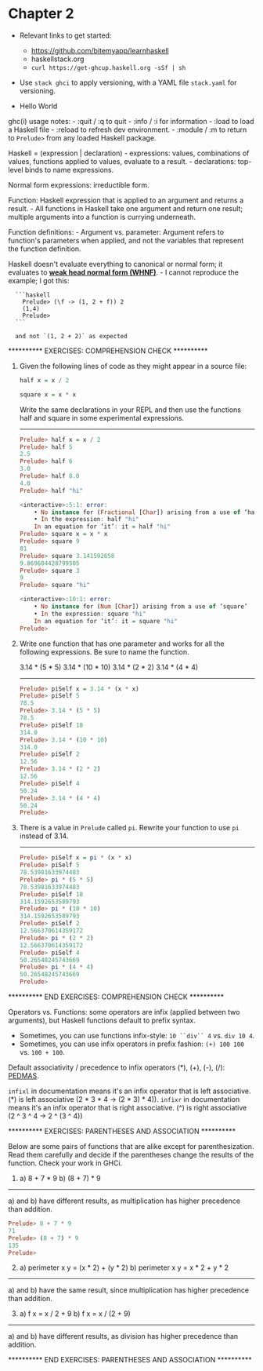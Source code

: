 # Chapter 2

- Relevant links to get started:
    - https://github.com/bitemyapp/learnhaskell
    - haskellstack.org
    - `curl https://get-ghcup.haskell.org -sSf | sh`

- Use `stack ghci` to apply versioning, with a YAML file `stack.yaml` for
  versioning.

- Hello World

ghc(i) usage notes:
    - :quit / :q to quit
    - :info / :i for information
    - :load to load a Haskell file
    - :reload to refresh dev environment.
    - :module / :m to return to `Prelude>` from any loaded Haskell package.

Haskell = (expression | declaration)
    - expressions: values, combinations of values, functions applied to values, evaluate to a result.
    - declarations: top-level binds to name expressions.

Normal form expressions: irreductible form.

Function: Haskell expression that is applied to an argument and returns a result.
    - All functions in Haskell take one argument and return one result; multiple
    arguments into a function is currying underneath.

Function definitions:
    - Argument vs. parameter: Argument refers to function's parameters when
    applied, and not the variables that represent the function definition.

Haskell doesn't evaluate everything to canonical or normal form; it evaluates to
[**weak head normal form
(WHNF)**](https://wiki.haskell.org/Weak_head_normal_form).
    - I cannot reproduce the example; I got this:

      ```haskell
        Prelude> (\f -> (1, 2 + f)) 2
        (1,4)
        Prelude>
      ```

      and not `(1, 2 + 2)` as expected

********** EXERCISES: COMPREHENSION CHECK **********

1.  Given the following lines of code as they might appear in a source file:

    ```haskell
    half x = x / 2

    square x = x * x
    ```

    Write the same declarations in your REPL and then use the functions half and
    square in some experimental expressions.

    __________

    ```haskell
    Prelude> half x = x / 2
    Prelude> half 5
    2.5
    Prelude> half 6
    3.0
    Prelude> half 8.0
    4.0
    Prelude> half "hi"

    <interactive>:5:1: error:
        • No instance for (Fractional [Char]) arising from a use of ‘half’
        • In the expression: half "hi"
        In an equation for ‘it’: it = half "hi"
    Prelude> square x = x * x
    Prelude> square 9
    81
    Prelude> square 3.141592658
    9.869604428799505
    Prelude> square 3
    9
    Prelude> square "hi"

    <interactive>:10:1: error:
        • No instance for (Num [Char]) arising from a use of ‘square’
        • In the expression: square "hi"
        In an equation for ‘it’: it = square "hi"
    Prelude>
    ```

2.  Write one function that has one parameter and works for all the following
    expressions. Be sure to name the function.

    3.14 * (5 * 5)
    3.14 * (10 * 10)
    3.14 * (2 * 2)
    3.14 * (4 * 4)

    __________

    ```haskell
    Prelude> piSelf x = 3.14 * (x * x)
    Prelude> piSelf 5
    78.5
    Prelude> 3.14 * (5 * 5)
    78.5
    Prelude> piSelf 10
    314.0
    Prelude> 3.14 * (10 * 10)
    314.0
    Prelude> piSelf 2
    12.56
    Prelude> 3.14 * (2 * 2)
    12.56
    Prelude> piSelf 4
    50.24
    Prelude> 3.14 * (4 * 4)
    50.24
    Prelude>
    ```

3.  There is a value in `Prelude` called `pi`. Rewrite your function to use `pi`
    instead of 3.14.

    __________

    ```haskell
    Prelude> piSelf x = pi * (x * x)
    Prelude> piSelf 5
    78.53981633974483
    Prelude> pi * (5 * 5)
    78.53981633974483
    Prelude> piSelf 10
    314.1592653589793
    Prelude> pi * (10 * 10)
    314.1592653589793
    Prelude> piSelf 2
    12.566370614359172
    Prelude> pi * (2 * 2)
    12.566370614359172
    Prelude> piSelf 4
    50.26548245743669
    Prelude> pi * (4 * 4)
    50.26548245743669
    Prelude>
    ```

********** END EXERCISES: COMPREHENSION CHECK **********

Operators vs. Functions: some operators are infix (applied between two
arguments), but Haskell functions default to prefix syntax.
-   Sometimes, you can use functions infix-style: `10 ``div`` 4` vs. `div 10 4`.
-   Sometimes, you can use infix operators in prefix fashion: `(+) 100 100` vs.
    `100 + 100`.

Default associativity / precedence to infix operators (*), (+), (-), (/):
[PEDMAS](https://en.wikipedia.org/wiki/PEMDAS).

`infixl` in documentation means it's an infix operator that is left associative.
(*) is left associative (2 * 3 * 4 -> (2 * 3) * 4)).
`infixr` in documentation means it's an infix operator that is right
associative. (^) is right associative (2 ^ 3 ^ 4 -> 2 ^ (3 ^ 4))

********** EXERCISES: PARENTHESES AND ASSOCIATION **********

Below are some pairs of functions that are alike except for parenthesization.
Read them carefully and decide if the parentheses change the results of the
function. Check your work in GHCi.

1.  a)  8 + 7 * 9
    b)  (8 + 7) * 9
__________

a) and b) have different results, as multiplication has higher precedence than
addition.

```haskell
Prelude> 8 + 7 * 9
71
Prelude> (8 + 7) * 9
135
Prelude>
```

2.  a)  perimeter x y = (x * 2) + (y * 2)
    b)  perimeter x y = x * 2 + y * 2
__________

a) and b) have the same result, since multiplication has higher precedence than
addition.

3.  a)  f x = x / 2 + 9
    b)  f x = x / (2 + 9)
__________

a) and b) have different results, as division has higher precedence than
addition.

********** END EXERCISES: PARENTHESES AND ASSOCIATION **********
